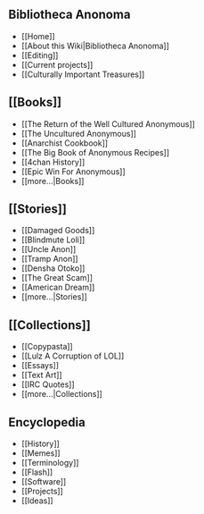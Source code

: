 ## Bibliotheca Anonoma

* [[Home]]
* [[About this Wiki|Bibliotheca Anonoma]]
* [[Editing]]
* [[Current projects]]
* [[Culturally Important Treasures]]

## [[Books]]

* [[The Return of the Well Cultured Anonymous]]
* [[The Uncultured Anonymous]]
* [[Anarchist Cookbook]]
* [[The Big Book of Anonymous Recipes]]
* [[4chan History]]
* [[Epic Win For Anonymous]]
* [[more...|Books]]

## [[Stories]]

* [[Damaged Goods]]
* [[Blindmute Loli]]
* [[Uncle Anon]]
* [[Tramp Anon]]
* [[Densha Otoko]]
* [[The Great Scam]]
* [[American Dream]]
* [[more...|Stories]]

## [[Collections]]

* [[Copypasta]]
* [[Lulz A Corruption of LOL]]
* [[Essays]]
* [[Text Art]]
* [[IRC Quotes]]
* [[more...|Collections]]

## Encyclopedia

* [[History]]
* [[Memes]]
* [[Terminology]]
* [[Flash]]
* [[Software]]
* [[Projects]]
* [[Ideas]]